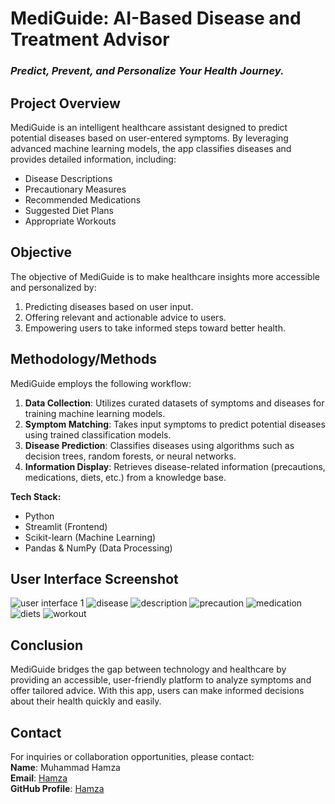# MediGuide: AI-Based Disease and Treatment Advisor  
### *Predict, Prevent, and Personalize Your Health Journey.*

## **Project Overview**  
MediGuide is an intelligent healthcare assistant designed to predict potential diseases based on user-entered symptoms. By leveraging advanced machine learning models, the app classifies diseases and provides detailed information, including:  
- Disease Descriptions  
- Precautionary Measures  
- Recommended Medications  
- Suggested Diet Plans  
- Appropriate Workouts  

## **Objective**  
The objective of MediGuide is to make healthcare insights more accessible and personalized by:  
1. Predicting diseases based on user input.  
2. Offering relevant and actionable advice to users.  
3. Empowering users to take informed steps toward better health.  

## **Methodology/Methods**  
MediGuide employs the following workflow:  
1. **Data Collection**: Utilizes curated datasets of symptoms and diseases for training machine learning models.  
2. **Symptom Matching**: Takes input symptoms to predict potential diseases using trained classification models.  
3. **Disease Prediction**: Classifies diseases using algorithms such as decision trees, random forests, or neural networks.  
4. **Information Display**: Retrieves disease-related information (precautions, medications, diets, etc.) from a knowledge base.  

**Tech Stack:**  
- Python  
- Streamlit (Frontend)  
- Scikit-learn (Machine Learning)  
- Pandas & NumPy (Data Processing)  

## **User Interface Screenshot**  
![user interface 1](https://github.com/user-attachments/assets/df116d39-61f5-4211-b848-52b80f2a5ea2)
![disease](https://github.com/user-attachments/assets/73c62160-de5e-43dc-be3b-17e343d8488f)
![description](https://github.com/user-attachments/assets/f4b30965-f977-4ede-9f0d-5d373c3d3c62)
![precaution](https://github.com/user-attachments/assets/0d764ec9-56a5-4c26-a2e0-43443f03c91c)
![medication](https://github.com/user-attachments/assets/775104ce-53ea-4de5-aa1e-6b333e452448)
![diets](https://github.com/user-attachments/assets/9a13e425-e8a9-401b-9218-c91e1a0f3ff2)
![workout](https://github.com/user-attachments/assets/c6845453-213b-42c4-b594-16487f0b112c)

## **Conclusion**  
MediGuide bridges the gap between technology and healthcare by providing an accessible, user-friendly platform to analyze symptoms and offer tailored advice. With this app, users can make informed decisions about their health quickly and easily.  

## **Contact**  
For inquiries or collaboration opportunities, please contact:  
**Name**: Muhammad Hamza  
**Email**: [Hamza](mailto:mr.hamxa942@gmail.com)  
**GitHub Profile**: [Hamza](https://github.com/mrhamxo)
